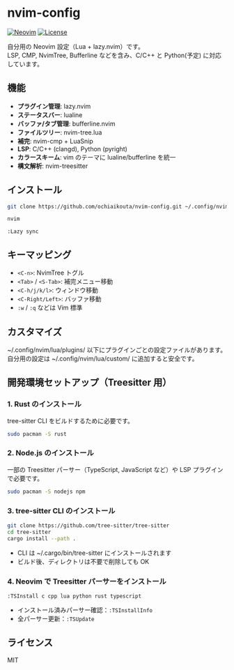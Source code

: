 # nvim-config

[![Neovim](https://img.shields.io/badge/Editor-Neovim-blue)](https://neovim.io/)
[![License](https://img.shields.io/badge/License-MIT-green)](LICENSE)

自分用の Neovim 設定（Lua + lazy.nvim）です。  
LSP, CMP, NvimTree, Bufferline などを含み、C/C++ と Python(予定) に対応しています。

## 機能

- **プラグイン管理**: lazy.nvim
- **ステータスバー**: lualine
- **バッファ/タブ管理**: bufferline.nvim
- **ファイルツリー**: nvim-tree.lua
- **補完**: nvim-cmp + LuaSnip
- **LSP**: C/C++ (clangd), Python (pyright)
- **カラースキーム**: vim のテーマに lualine/bufferline を統一
- **構文解析**: nvim-treesitter

## インストール

```bash
git clone https://github.com/ochiaikouta/nvim-config.git ~/.config/nvim
```
```bash
nvim
```
```vim
:Lazy sync
```
## キーマッピング
- `<C-n>`: NvimTree トグル
- `<Tab>` / `<S-Tab>`: 補完メニュー移動
- `<C-h/j/k/l>`: ウィンドウ移動
- `<C-Right/Left>`: バッファ移動
- `:w` / `:q` などは Vim 標準

## カスタマイズ
~/.config/nvim/lua/plugins/ 以下にプラグインごとの設定ファイルがあります。
自分用の設定は ~/.config/nvim/lua/custom/ に追加すると安全です。

## 開発環境セットアップ（Treesitter 用）

### 1. Rust のインストール
tree-sitter CLI をビルドするために必要です。
```bash
sudo pacman -S rust
```
### 2. Node.js のインストール
一部の Treesitter パーサー（TypeScript, JavaScript など）や LSP プラグインで必要です。
```bash
sudo pacman -S nodejs npm
```
### 3. tree-sitter CLI のインストール
```bash
git clone https://github.com/tree-sitter/tree-sitter
cd tree-sitter
cargo install --path .
```
- CLI は ~/.cargo/bin/tree-sitter にインストールされます
- ビルド後、ディレクトリは不要で削除しても OK

### 4. Neovim で Treesitter パーサーをインストール
```vim
:TSInstall c cpp lua python rust typescript
```
- インストール済みパーサー確認：`:TSInstallInfo`
- 全パーサー更新：`:TSUpdate`

## ライセンス

MIT


